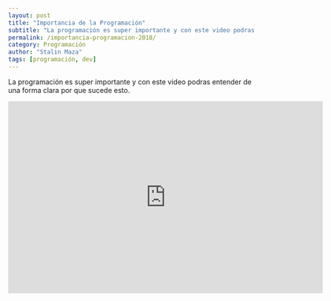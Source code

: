 ```yaml
---
layout: post
title: "Importancia de la Programación"
subtitle: "La programación es super importante y con este video podras entender de una forma clara por que sucede esto."
permalink: /importancia-programacion-2018/
category: Programación
author: "Stalin Maza"
tags: [programación, dev]
---
```


La programación es super importante y con este video podras entender de una forma clara por que sucede esto.


<div class='embed-container'>
  <iframe title="YouTube video player" width="640" height="390" src="https://www.youtube.com/embed/zTI6em2SO3I" frameborder="0" allowfullscreen></iframe>
</div>
